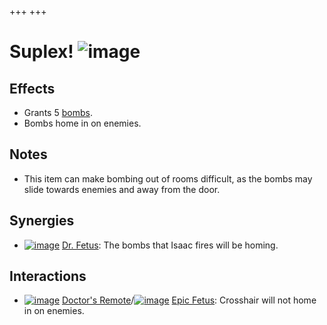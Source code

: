 +++
+++

 # Suplex! ![image](/image/Suplex!.png) 


Effects
---------


* Grants 5 [bombs](/wiki/Bombs "Bombs").
* Bombs home in on enemies.


Notes
-------


* This item can make bombing out of rooms difficult, as the bombs may slide towards enemies and away from the door.


Synergies
-----------


* [![image](/image/Dr._Fetus.png)](/wiki/Dr._Fetus "Dr. Fetus") [Dr. Fetus](/wiki/Dr._Fetus "Dr. Fetus"): The bombs that Isaac fires will be homing.


Interactions
--------------


* [![image](/image/Doctor%27s_Remote.png)](/wiki/Doctor%27s_Remote "Doctor's Remote") [Doctor's Remote](/wiki/Doctor%27s_Remote "Doctor's Remote")/[![image](/image/Epic_Fetus.png)](/wiki/Epic_Fetus "Epic Fetus") [Epic Fetus](/wiki/Epic_Fetus "Epic Fetus"): Crosshair will not home in on enemies.


